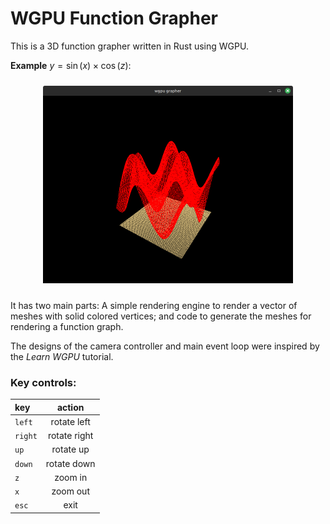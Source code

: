# WGPU Function Grapher

This is a 3D function grapher written in Rust using WGPU.

__Example__ $y = \sin(x) \times \cos(z)$:

<p align="center" margin="20px">
	<img src="images/screenshot_1.png" alt="drawing" width="400" style="padding-top: 10px; padding-bottom: 10px"/>
</p>

It has two main parts: A simple rendering engine to render a
vector of meshes with solid colored vertices; and code to generate
the meshes for rendering a function graph.

The designs of the camera controller and main event
loop were inspired by the _Learn WGPU_ tutorial.

### Key controls:

| key     | action       |
| :------ | :------:     |
| `left`  | rotate left  |
| `right` | rotate right |
| `up`    | rotate up    |
| `down`  | rotate down  |
| `z`     | zoom in      |
| `x`     | zoom out     |
| `esc`   | exit         |
